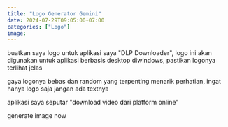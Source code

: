 ```yaml
---
title: "Logo Generator Gemini"
date: 2024-07-29T09:05:00+07:00
categories: ["Logo"]
image: 
---
```


buatkan saya logo untuk aplikasi saya "DLP Downloader", logo ini akan digunakan untuk aplikasi berbasis desktop diwindows, pastikan logonya terlihat jelas

gaya logonya bebas dan random yang terpenting menarik perhatian, ingat hanya logo saja jangan ada textnya

aplikasi saya seputar "download video dari platform online"

generate image now